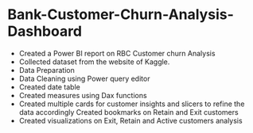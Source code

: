 # Bank-Customer-Churn-Analysis-Dashboard
- Created a Power BI report on RBC Customer churn Analysis
- Collected dataset from the website of Kaggle.
- Data Preparation
- Data Cleaning using Power query editor
- Created date table
- Created measures using Dax functions
- Created multiple cards for customer insights and slicers to refine the data accordingly Created bookmarks on Retain and Exit customers
- Created visualizations on Exit, Retain and Active customers analysis

